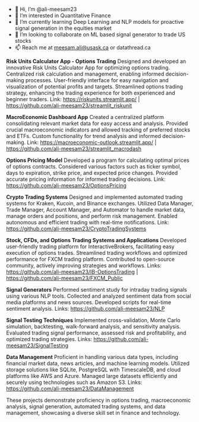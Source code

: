 - 👋 Hi, I’m @ali-meesam23
- 👀 I’m interested in Quantitative Finance
- 🌱 I’m currently learning Deep Learning and NLP models for proactive signal generation in the equities market
- 💞️ I’m looking to collaborate on ML based signal generator to trade US stocks
- 📫 Reach me at meesam.ali@usask.ca or datathread.ca

<!---
ali-meesam23/ali-meesam23 is a ✨ special ✨ repository because its `README.md` (this file) appears on your GitHub profile.
You can click the Preview link to take a look at your changes.
--->

**Risk Units Calculator App - Options Trading**
Designed and developed an innovative Risk Units Calculator App for optimizing options trading.
Centralized risk calculation and management, enabling informed decision-making processes.
User-friendly interface for easy navigation and visualization of potential profits and targets.
Streamlined options trading strategy, enhancing the trading experience for both experienced and beginner traders.
Link: https://riskunits.streamlit.app/ | https://github.com/ali-meesam23/streamlit_riskunit

**MacroEconomic Dashboard App**
Created a centralized platform consolidating relevant market data for easy access and analysis.
Provided crucial macroeconomic indicators and allowed tracking of preferred stocks and ETFs.
Custom functionality for trend analysis and informed decision-making.
Link: https://macroeconomic-outlook.streamlit.app/ | https://github.com/ali-meesam23/streamlit_macrodash

**Options Pricing Model**
Developed a program for calculating optimal prices of options contracts.
Considered various factors such as ticker symbol, days to expiration, strike price, and expected price changes.
Provided accurate pricing information for informed trading decisions.
Link: https://github.com/ali-meesam23/OptionsPricing

**Crypto Trading Systems**
Designed and implemented automated trading systems for Kraken, Kucoin, and Binance exchanges.
Utilized Data Manager, Trade Manager, Account Manager, and Automator to handle market data, manage orders and positions, and perform risk management.
Enabled autonomous and efficient trading with real-time notifications.
Link: https://github.com/ali-meesam23/CryptoTradingSystems

**Stock, CFDs, and Options Trading Systems and Applications**
Developed user-friendly trading platform for InteractiveBrokers, facilitating easy execution of options trades.
Streamlined trading workflows and optimized performance for FXCM trading platform.
Contributed to open-source community, actively improving strategies and workflows.
Links: https://github.com/ali-meesam23/IB-OptionsTrading | https://github.com/ali-meesam23/FXCM_Public

**Signal Generators**
Performed sentiment study for intraday trading signals using various NLP tools.
Collected and analyzed sentiment data from social media platforms and news sources.
Developed scripts for real-time sentiment analysis.
Links: https://github.com/ali-meesam23/NLP

**Signal Testing Techniques**
Implemented cross-validation, Monte Carlo simulation, backtesting, walk-forward analysis, and sensitivity analysis.
Evaluated trading signal performance, assessed risk and profitability, and optimized trading strategies.
Links: https://github.com/ali-meesam23/SignalTesting

**Data Management**
Proficient in handling various data types, including financial market data, news articles, and machine learning models.
Utilized storage solutions like SQLite, PostgreSQL with TimescaleDB, and cloud platforms like AWS and Azure.
Managed large datasets efficiently and securely using technologies such as Amazon S3.
Links: https://github.com/ali-meesam23/DataManagement

These projects demonstrate proficiency in options trading, macroeconomic analysis, signal generation, automated trading systems, and data management, showcasing a diverse skill set in finance and technology.

